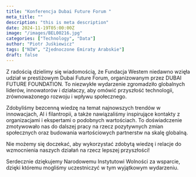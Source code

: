 ```yaml
---
title: "Konferencja Dubai Future Forum "
meta_title: ""
description: "this is meta description"
date: 2024-11-19T05:00:00Z
image: "/images/BEL00216.jpg"
categories: ["Technology", "Data"]
author: "Piotr Juśkiewicz"
tags: ["NIW", "Zjednoczone Emiraty Arabskie"]
draft: false
---
```


Z radością dzielimy się wiadomością, że Fundacja Westem niedawno wzięła udział w prestiżowym Dubai Future Forum, organizowanym przez DUBAI FUTURE FOUNDATION. To niezwykłe wydarzenie zgromadziło globalnych liderów, innowatorów i działaczy, aby omówić przyszłość technologii, zrównoważonego rozwoju i wpływu społecznego.

Zdobyliśmy bezcenną wiedzę na temat najnowszych trendów w innowacjach, AI i filantropii, a także nawiązaliśmy inspirujące kontakty z organizacjami i ekspertami o podobnych wartościach. To doświadczenie zmotywowało nas do dalszej pracy na rzecz pozytywnych zmian społecznych oraz budowania wartościowych partnerstw na skalę globalną.

Nie możemy się doczekać, aby wykorzystać zdobytą wiedzę i relacje do wzmocnienia naszych działań na rzecz lepszej przyszłości!

Serdecznie dziękujemy Narodowemu Instytutowi Wolności za wsparcie, dzięki któremu mogliśmy uczestniczyć w tym wyjątkowym wydarzeniu.
